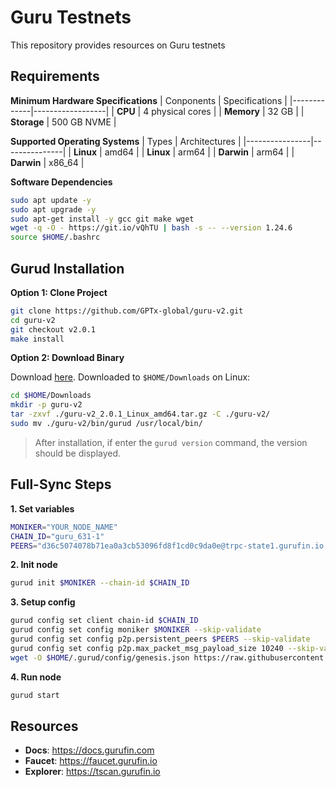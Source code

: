 # Guru Testnets
This repository provides resources on Guru testnets

## Requirements
**Minimum Hardware Specifications**
| Conponents  | Specifications   |
|-------------|------------------|
| **CPU**     | 4 physical cores |
| **Memory**  | 32 GB            |
| **Storage** | 500 GB NVME      |

**Supported Operating Systems**
| Types          | Architectures |
|----------------|---------------|
| **Linux**      | amd64         |
| **Linux**      | arm64         |
| **Darwin**     | arm64         |
| **Darwin**     | x86_64        |

**Software Dependencies**
```bash
sudo apt update -y
sudo apt upgrade -y
sudo apt-get install -y gcc git make wget
wget -q -O - https://git.io/vQhTU | bash -s -- --version 1.24.6
source $HOME/.bashrc
```

## Gurud Installation
**Option 1: Clone Project**
```bash
git clone https://github.com/GPTx-global/guru-v2.git
cd guru-v2
git checkout v2.0.1
make install
```

**Option 2: Download Binary**

Download [here](https://github.com/GPTx-global/guru-v2/releases/tag/v2.0.1).
Downloaded to `$HOME/Downloads` on Linux:
```bash
cd $HOME/Downloads
mkdir -p guru-v2
tar -zxvf ./guru-v2_2.0.1_Linux_amd64.tar.gz -C ./guru-v2/
sudo mv ./guru-v2/bin/gurud /usr/local/bin/
```

>After installation, if enter the `gurud version` command, the version should be displayed.

## Full-Sync Steps
**1. Set variables**
```bash
MONIKER="YOUR_NODE_NAME"
CHAIN_ID="guru_631-1"
PEERS="d36c5074078b71ea0a3cb53096fd8f1cd0c9da0e@trpc-state1.gurufin.io:26656,fcb10968c4877f1747e55d1d8bd71a9cd7754122@trpc-state2.gurufin.io:26656"
```

**2. Init node**
```bash
gurud init $MONIKER --chain-id $CHAIN_ID
```

**3. Setup config**
```bash
gurud config set client chain-id $CHAIN_ID
gurud config set config moniker $MONIKER --skip-validate
gurud config set config p2p.persistent_peers $PEERS --skip-validate
gurud config set config p2p.max_packet_msg_payload_size 10240 --skip-validate
wget -O $HOME/.gurud/config/genesis.json https://raw.githubusercontent.com/GPTx-global/testnet/refs/heads/main/genesis.json
```

**4. Run node**
```bash
gurud start
```

## Resources
- **Docs**: <https://docs.gurufin.com>
- **Faucet**: <https://faucet.gurufin.io>
- **Explorer**: <https://tscan.gurufin.io>
